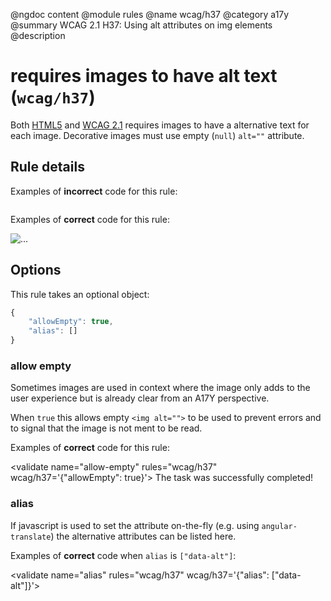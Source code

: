 @ngdoc content
@module rules
@name wcag/h37
@category a17y
@summary WCAG 2.1 H37: Using alt attributes on img elements
@description

# requires images to have alt text (`wcag/h37`)

Both [HTML5][1] and [WCAG 2.1][2] requires images to have a alternative text for
each image. Decorative images must use empty (`null`) `alt=""` attribute.

[1]: https://html.spec.whatwg.org/#alt
[2]: https://www.w3.org/TR/WCAG21-TECHS/H37.html

## Rule details

Examples of **incorrect** code for this rule:

<validate name="incorrect" rules="wcag/h37">
    <img>
</validate>

Examples of **correct** code for this rule:

<validate name="correct" rules="wcag/h37">
    <img alt="...">
</validate>

## Options

This rule takes an optional object:

```javascript
{
	"allowEmpty": true,
	"alias": []
}
```

### allow empty

Sometimes images are used in context where the image only adds to the user
experience but is already clear from an A17Y perspective.

When `true` this allows empty `<img alt="">` to be used to prevent errors and to
signal that the image is not ment to be read.

Examples of **correct** code for this rule:

<validate name="allow-empty" rules="wcag/h37" wcag/h37='{"allowEmpty": true}'>
<span>The task was successfully completed! <img src="thumbsup.png" alt=""></span>
</validate>

### alias

If javascript is used to set the attribute on-the-fly (e.g. using
`angular-translate`) the alternative attributes can be listed here.

Examples of **correct** code when `alias` is `["data-alt"]`:

<validate name="alias" rules="wcag/h37" wcag/h37='{"alias": ["data-alt"]}'>
<img data-alt="...">
</validate>
